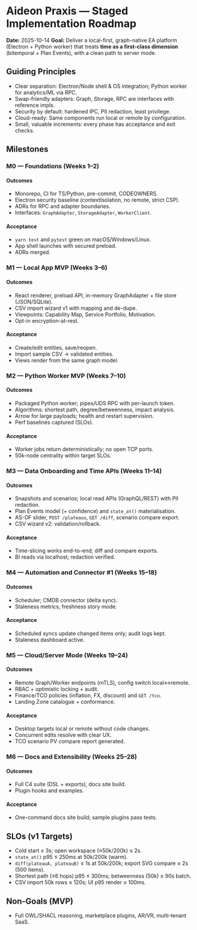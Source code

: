 # Aideon Praxis — Staged Implementation Roadmap

**Date:** 2025-10-14
**Goal:** Deliver a local-first, graph-native EA platform (Electron + Python worker) that treats **time as a first-class dimension** (bitemporal + Plan Events), with a clean path to server mode.

## Guiding Principles

- Clear separation: Electron/Node shell & OS integration; Python worker for analytics/ML via RPC.
- Swap-friendly adapters: Graph, Storage, RPC are interfaces with reference impls.
- Security by default: hardened IPC, PII redaction, least privilege.
- Cloud-ready: Same components run local or remote by configuration.
- Small, valuable increments: every phase has acceptance and exit checks.

## Milestones

### M0 — Foundations (Weeks 1–2)

#### Outcomes

- Monorepo, CI for TS/Python, pre-commit, CODEOWNERS.
- Electron security baseline (contextIsolation, no remote, strict CSP).
- ADRs for RPC and adapter boundaries.
- Interfaces: `GraphAdapter`, `StorageAdapter`, `WorkerClient`.

#### Acceptance

- `yarn test` and `pytest` green on macOS/Windows/Linux.
- App shell launches with secured preload.
- ADRs merged.

### M1 — Local App MVP (Weeks 3–6)

#### Outcomes

- React renderer, preload API, in-memory GraphAdapter + file store (JSON/SQLite).
- CSV import wizard v1 with mapping and de-dupe.
- Viewpoints: Capability Map, Service Portfolio, Motivation.
- Opt-in encryption-at-rest.

#### Acceptance

- Create/edit entities, save/reopen.
- Import sample CSV → validated entities.
- Views render from the same graph model.

### M2 — Python Worker MVP (Weeks 7–10)

#### Outcomes

- Packaged Python worker; pipes/UDS RPC with per-launch token.
- Algorithms: shortest path, degree/betweenness, impact analysis.
- Arrow for large payloads; health and restart supervision.
- Perf baselines captured (SLOs).

#### Acceptance

- Worker jobs return deterministically; no open TCP ports.
- 50k-node centrality within target SLOs.

### M3 — Data Onboarding and Time APIs (Weeks 11–14)

#### Outcomes

- Snapshots and scenarios; local read APIs (GraphQL/REST) with PII redaction.
- Plan Events model (+ confidence) and `state_at()` materialisation.
- AS-OF slider, `POST /plateaus`, `GET /diff`, scenario compare export.
- CSV wizard v2: validation/rollback.

#### Acceptance

- Time-slicing works end-to-end; diff and compare exports.
- BI reads via localhost; redaction verified.

### M4 — Automation and Connector #1 (Weeks 15–18)

#### Outcomes

- Scheduler; CMDB connector (delta sync).
- Staleness metrics; freshness story mode.

#### Acceptance

- Scheduled syncs update changed items only; audit logs kept.
- Staleness dashboard active.

### M5 — Cloud/Server Mode (Weeks 19–24)

#### Outcomes

- Remote Graph/Worker endpoints (mTLS), config switch local↔remote.
- RBAC + optimistic locking + audit.
- Finance/TCO policies (inflation, FX, discount) and `GET /tco`.
- Landing Zone catalogue + conformance.

#### Acceptance

- Desktop targets local or remote without code changes.
- Concurrent edits resolve with clear UX.
- TCO scenario PV compare report generated.

### M6 — Docs and Extensibility (Weeks 25–28)

#### Outcomes

- Full C4 suite (DSL + exports), docs site build.
- Plugin hooks and examples.

#### Acceptance

- One-command docs site build; sample plugins pass tests.

## SLOs (v1 Targets)

- Cold start ≤ 3s; open workspace (≈50k/200k) ≤ 2s.
- `state_at()` p95 ≤ 250ms at 50k/200k (warm).
- `diff(plateauA, plateauB)` ≤ 1s at 50k/200k; export SVG compare ≤ 2s (500 items).
- Shortest path (≤6 hops) p95 ≤ 300ms; betweenness (50k) ≤ 90s batch.
- CSV import 50k rows ≤ 120s; UI p95 render ≤ 100ms.

## Non-Goals (MVP)

- Full OWL/SHACL reasoning, marketplace plugins, AR/VR, multi-tenant SaaS.
